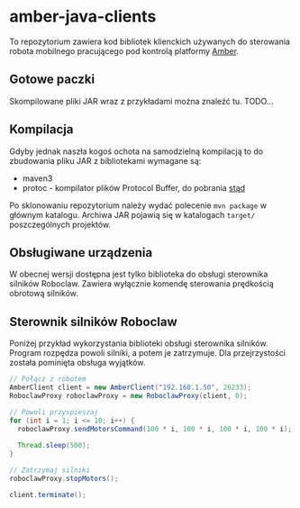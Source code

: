 amber-java-clients
==================

To repozytorium zawiera kod bibliotek klienckich używanych do sterowania robota mobilnego pracującego pod kontrolą platformy [Amber](https://github.com/kgadek/Amber).

## Gotowe paczki

Skompilowane pliki JAR wraz z przykładami można znaleźć tu. TODO...


## Kompilacja

Gdyby jednak naszła kogoś ochota na samodzielną kompilacją to do zbudowania pliku JAR z bibliotekami wymagane są:
- maven3
- protoc - kompilator plików Protocol Buffer, do pobrania [stąd](https://code.google.com/p/protobuf/)

Po sklonowaniu repozytorium należy wydać polecenie `mvn package` w głównym katalogu. Archiwa JAR pojawią się w katalogach `target/` poszczególnych projektów.


## Obsługiwane urządzenia

W obecnej wersji dostępna jest tylko biblioteka do obsługi sterownika silników Roboclaw. Zawiera wyłącznie komendę sterowania prędkością obrotową silników. 


## Sterownik silników Roboclaw

Poniżej przykład wykorzystania biblioteki obsługi sterownika silników. Program rozpędza powoli silniki, a potem je zatrzymuje. Dla przejrzystości została pominięta obsługa wyjątków.

```java
// Połącz z robotem
AmberClient client = new AmberClient("192.168.1.50", 26233);
RoboclawProxy roboclawProxy = new RoboclawProxy(client, 0);

// Powoli przyspieszaj
for (int i = 1; i <= 10; i++) {
  roboclawProxy.sendMotorsCommand(100 * i, 100 * i, 100 * i, 100 * i);
  
  Thread.sleep(500);
}

// Zatrzymaj silniki
roboclawProxy.stopMotors();

client.terminate();
```
